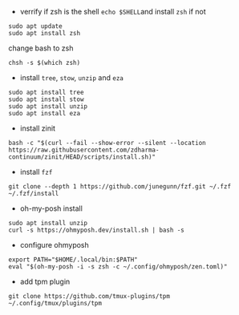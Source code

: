 - verrify if zsh is the shell `echo $SHELL`and  install `zsh` if not  
```
sudo apt update
sudo apt install zsh
```

change bash to zsh
```
chsh -s $(which zsh)
```

- install `tree`, `stow`, `unzip` and `eza` 
```
sudo apt install tree
sudo apt install stow
sudo apt install unzip
sudo apt install eza
```

- install zinit
```
bash -c "$(curl --fail --show-error --silent --location https://raw.githubusercontent.com/zdharma-continuum/zinit/HEAD/scripts/install.sh)"
```

- install `fzf`
```
git clone --depth 1 https://github.com/junegunn/fzf.git ~/.fzf
~/.fzf/install
```

- oh-my-posh install
```
sudo apt install unzip
curl -s https://ohmyposh.dev/install.sh | bash -s
```

-  configure ohmyposh
```
export PATH="$HOME/.local/bin:$PATH"
eval "$(oh-my-posh -i -s zsh -c ~/.config/ohmyposh/zen.toml)"
```

- add tpm plugin
```
git clone https://github.com/tmux-plugins/tpm ~/.config/tmux/plugins/tpm
```
